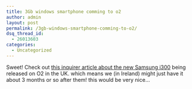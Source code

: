 ```yaml
---
title: 3Gb windows smartphone comming to o2
author: admin
layout: post
permalink: /3gb-windows-smartphone-comming-to-o2/
dsq_thread_id:
  - 26013603
categories:
  - Uncategorized
---
```

Sweet! Check out [this inquirer article about the new Samsung i300][1] being released on O2 in the UK. which means we (in Ireland) might just have it about 3 months or so after them! this would be very nice&#8230;

 [1]: http://www.theinquirer.net/?article=25726